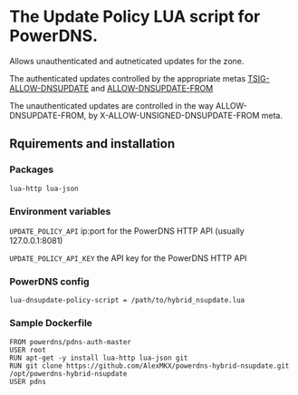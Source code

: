 # The Update Policy LUA script for PowerDNS. 

Allows unauthenticated and autneticated updates for the zone.

The authenticated updates controlled by the appropriate metas 
[TSIG-ALLOW-DNSUPDATE](https://doc.powerdns.com/authoritative/dnsupdate.html#tsig-allow-dnsupdate) and 
[ALLOW-DNSUPDATE-FROM](https://doc.powerdns.com/authoritative/dnsupdate.html#metadata-allow-dnsupdate-from)


The unauthenticated updates are controlled in the way ALLOW-DNSUPDATE-FROM, by X-ALLOW-UNSIGNED-DNSUPDATE-FROM meta. 

## Rquirements and installation
### Packages
```lua-http lua-json```


### Environment variables

```UPDATE_POLICY_API``` ip:port for the PowerDNS HTTP API (usually 127.0.0.1:8081)

```UPDATE_POLICY_API_KEY``` the API key for the PowerDNS HTTP API

### PowerDNS config
```lua-dnsupdate-policy-script = /path/to/hybrid_nsupdate.lua```

### Sample Dockerfile

```
FROM powerdns/pdns-auth-master
USER root
RUN apt-get -y install lua-http lua-json git
RUN git clone https://github.com/AlexMKX/powerdns-hybrid-nsupdate.git /opt/powerdns-hybrid-nsupdate
USER pdns
```
